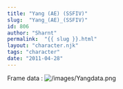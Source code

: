 ```yaml
---
title: "Yang (AE) (SSFIV)"
slug:  "Yang_(AE)_(SSFIV)"
id: 806
author: "Sharnt"
permalink:  "{{ slug }}.html"
layout: "character.njk"
tags: "character"
date: "2011-04-28"
---
```


Frame data : ![](/images/Yangdata.png "/images/Yangdata.png")
